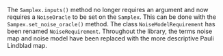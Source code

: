 The `Samplex.inputs()` method no longer requires an argument and now requires a `NoiseOracle` to be set on the `Samplex`.
This can be done with the `Sampex.set_noise_oracle()` method.
The class `NoiseModelRequirement` has been renamed `NoiseRequirement`.
Throughout the library, the terms noise map and noise model have been replaced with the more descriptive Pauli Lindblad map.
